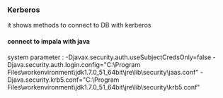 ### Kerberos
it shows methods to connect to DB with kerberos
#### connect to impala with java
system parameter :
-Djavax.security.auth.useSubjectCredsOnly=false 
-Djava.security.auth.login.config="C:\Program Files\workenvironment\jdk1.7.0_51_64bit\jre\lib\security\jaas.conf" 
-Djava.security.krb5.conf="C:\Program Files\workenvironment\jdk1.7.0_51_64bit\jre\lib\security\krb5.conf"
